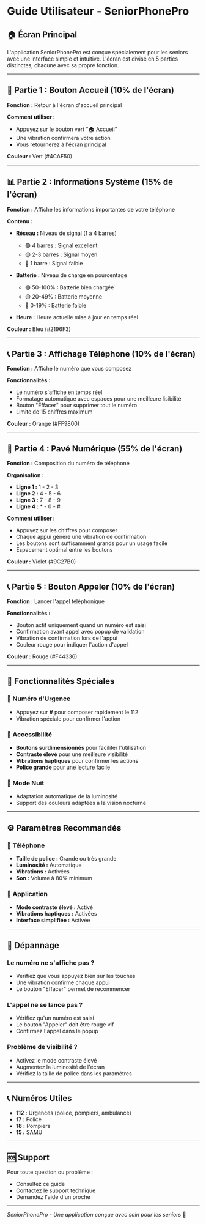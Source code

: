 # Guide Utilisateur - SeniorPhonePro

## 🏠 Écran Principal

L'application SeniorPhonePro est conçue spécialement pour les seniors avec une interface simple et intuitive. L'écran est divisé en 5 parties distinctes, chacune avec sa propre fonction.

---

## 📱 Partie 1 : Bouton Accueil (10% de l'écran)

**Fonction :** Retour à l'écran d'accueil principal

**Comment utiliser :**
- Appuyez sur le bouton vert "🏠 Accueil"
- Une vibration confirmera votre action
- Vous retournerez à l'écran principal

**Couleur :** Vert (#4CAF50)

---

## 📊 Partie 2 : Informations Système (15% de l'écran)

**Fonction :** Affiche les informations importantes de votre téléphone

**Contenu :**
- **Réseau :** Niveau de signal (1 à 4 barres)
  - 🟢 4 barres : Signal excellent
  - 🟡 2-3 barres : Signal moyen
  - 🔴 1 barre : Signal faible

- **Batterie :** Niveau de charge en pourcentage
  - 🟢 50-100% : Batterie bien chargée
  - 🟡 20-49% : Batterie moyenne
  - 🔴 0-19% : Batterie faible

- **Heure :** Heure actuelle mise à jour en temps réel

**Couleur :** Bleu (#2196F3)

---

## 📞 Partie 3 : Affichage Téléphone (10% de l'écran)

**Fonction :** Affiche le numéro que vous composez

**Fonctionnalités :**
- Le numéro s'affiche en temps réel
- Formatage automatique avec espaces pour une meilleure lisibilité
- Bouton "Effacer" pour supprimer tout le numéro
- Limite de 15 chiffres maximum

**Couleur :** Orange (#FF9800)

---

## 🔢 Partie 4 : Pavé Numérique (55% de l'écran)

**Fonction :** Composition du numéro de téléphone

**Organisation :**
- **Ligne 1 :** 1 - 2 - 3
- **Ligne 2 :** 4 - 5 - 6
- **Ligne 3 :** 7 - 8 - 9
- **Ligne 4 :** * - 0 - #

**Comment utiliser :**
- Appuyez sur les chiffres pour composer
- Chaque appui génère une vibration de confirmation
- Les boutons sont suffisamment grands pour un usage facile
- Espacement optimal entre les boutons

**Couleur :** Violet (#9C27B0)

---

## 📞 Partie 5 : Bouton Appeler (10% de l'écran)

**Fonction :** Lancer l'appel téléphonique

**Fonctionnalités :**
- Bouton actif uniquement quand un numéro est saisi
- Confirmation avant appel avec popup de validation
- Vibration de confirmation lors de l'appui
- Couleur rouge pour indiquer l'action d'appel

**Couleur :** Rouge (#F44336)

---

## 🎯 Fonctionnalités Spéciales

### 🔴 Numéro d'Urgence
- Appuyez sur **#** pour composer rapidement le 112
- Vibration spéciale pour confirmer l'action

### 📱 Accessibilité
- **Boutons surdimensionnés** pour faciliter l'utilisation
- **Contraste élevé** pour une meilleure visibilité
- **Vibrations haptiques** pour confirmer les actions
- **Police grande** pour une lecture facile

### 🌙 Mode Nuit
- Adaptation automatique de la luminosité
- Support des couleurs adaptées à la vision nocturne

---

## ⚙️ Paramètres Recommandés

### 📱 Téléphone
- **Taille de police :** Grande ou très grande
- **Luminosité :** Automatique
- **Vibrations :** Activées
- **Son :** Volume à 80% minimum

### 🔧 Application
- **Mode contraste élevé :** Activé
- **Vibrations haptiques :** Activées
- **Interface simplifiée :** Activée

---

## 🚨 Dépannage

### Le numéro ne s'affiche pas ?
- Vérifiez que vous appuyez bien sur les touches
- Une vibration confirme chaque appui
- Le bouton "Effacer" permet de recommencer

### L'appel ne se lance pas ?
- Vérifiez qu'un numéro est saisi
- Le bouton "Appeler" doit être rouge vif
- Confirmez l'appel dans le popup

### Problème de visibilité ?
- Activez le mode contraste élevé
- Augmentez la luminosité de l'écran
- Vérifiez la taille de police dans les paramètres

---

## 📞 Numéros Utiles

- **112 :** Urgences (police, pompiers, ambulance)
- **17 :** Police
- **18 :** Pompiers
- **15 :** SAMU

---

## 🆘 Support

Pour toute question ou problème :
- Consultez ce guide
- Contactez le support technique
- Demandez l'aide d'un proche

---

*SeniorPhonePro - Une application conçue avec soin pour les seniors* 🧡
